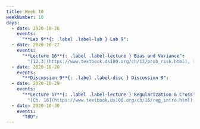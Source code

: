 ```yaml
---
title: Week 10
weekNumber: 10
days:
  - date: 2020-10-26
    events:
      "**Lab 9**{: .label .label-lab } Lab 9":
  - date: 2020-10-27
    events:
      "**Lecture 16**{: .label .label-lecture } Bias and Variance":
        "[12.3](https://www.textbook.ds100.org/ch/12/prob_risk.html), [15.1-15.2](https://www.textbook.ds100.org/ch/15/bias_risk.html)"
  - date: 2020-10-28
    events:
      "**Discussion 9**{: .label .label-disc } Discussion 9":
  - date: 2020-10-29
    events:
      "**Lecture 17**{: .label .label-lecture } Regularization & Cross-Validation":
        "[Ch. 16](https://www.textbook.ds100.org/ch/16/reg_intro.html), [Ch. 15.3](https://www.textbook.ds100.org/ch/15/bias_cv.html)"
  - date: 2020-10-30
    events:
      "TBD":
---
```

